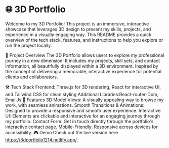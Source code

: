 # 🌐 3D Portfolio
Welcome to my 3D Portfolio! This project is an immersive, interactive showcase that leverages 3D design to present my skills, projects, and experience in a visually engaging way. This README provides a quick overview of the tech stack, features, and instructions to help you explore or run the project locally.

🚀 Project Overview
The 3D Portfolio allows users to explore my professional journey in a new dimension! It includes my projects, skill sets, and contact information, all beautifully displayed within a 3D environment. Inspired by the concept of delivering a memorable, interactive experience for potential clients and collaborators.

🛠️ Tech Stack
Frontend: Three.js for 3D rendering, React for interactive UI, and Tailwind CSS for clean styling
Additional Libraries:React-router-Dom, EmailJs
📸 Features
3D Model Views: A visually appealing way to browse my work, with seamless animations.
Smooth Transitions & Animations: Designed to provide a responsive and smooth user experience.
Interactive UI: Elements are clickable and interactive for an engaging journey through my portfolio.
Contact Form: Get in touch directly through the portfolio's interactive contact page.
Mobile-Friendly: Responsive across devices for accessibility.
🎮 Demo
Check out the live version here https://3dportfolio1214.netlify.app/.
